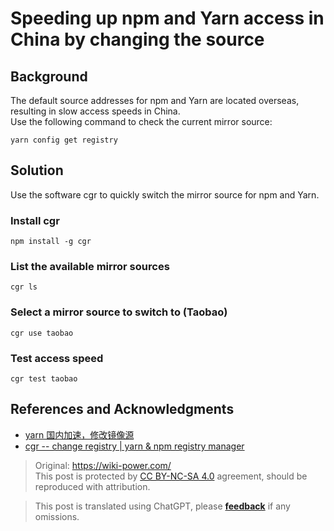 # Speeding up npm and Yarn access in China by changing the source

## Background

The default source addresses for npm and Yarn are located overseas, resulting in slow access speeds in China.  
Use the following command to check the current mirror source:

```shell
yarn config get registry
```

## Solution

Use the software cgr to quickly switch the mirror source for npm and Yarn.

### Install cgr

```shell
npm install -g cgr
```

### List the available mirror sources

```
cgr ls
```

### Select a mirror source to switch to (Taobao)

```
cgr use taobao
```

### Test access speed

```
cgr test taobao
```

## References and Acknowledgments

- [yarn 国内加速，修改镜像源](https://learnku.com/articles/15976/yarn-accelerate-and-modify-mirror-source-in-china)
- [cgr -- change registry | yarn & npm registry manager](https://www.npmjs.com/package/cgr)

> Original: <https://wiki-power.com/>  
> This post is protected by [CC BY-NC-SA 4.0](https://creativecommons.org/licenses/by/4.0/deed.en) agreement, should be reproduced with attribution.

> This post is translated using ChatGPT, please [**feedback**](https://github.com/linyuxuanlin/Wiki_MkDocs/issues/new) if any omissions.